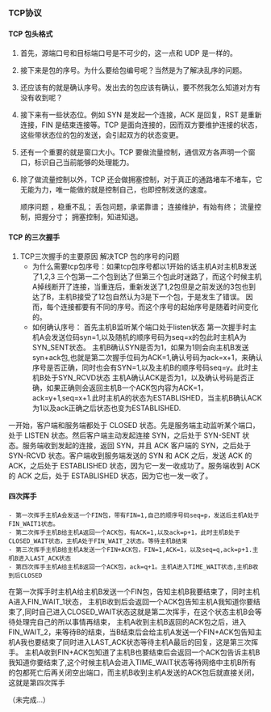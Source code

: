 ### TCP协议

#### TCP 包头格式
1. 首先，源端口号和目标端口号是不可少的，这一点和 UDP 是一样的。
2. 接下来是包的序号。为什么要给包编号呢？当然是为了解决乱序的问题。
3. 还应该有的就是确认序号。发出去的包应该有确认，要不然我怎么知道对方有没有收到呢？
4. 接下来有一些状态位。例如 SYN 是发起一个连接，ACK 是回复，RST 是重新连接，FIN 是结束连接等。TCP 是面向连接的，因而双方要维护连接的状态，这些带状态位的包的发送，会引起双方的状态变更。
5. 还有一个重要的就是窗口大小。TCP 要做流量控制，通信双方各声明一个窗口，标识自己当前能够的处理能力。
6. 除了做流量控制以外，TCP 还会做拥塞控制，对于真正的通路堵车不堵车，它无能为力，唯一能做的就是控制自己，也即控制发送的速度。

	顺序问题 ，稳重不乱；
	丢包问题，承诺靠谱；
	连接维护，有始有终；
	流量控制，把握分寸；
	拥塞控制，知进知退。
	
#### TCP 的三次握手
1. TCP三次握手的主要原因
解决TCP 包的序号的问题
	- 为什么需要tcp包序号：如果tcp包序号都以1开始的话主机A对主机B发送了1,2,3 三个包第一二个包到达了但第三个包此时迷路了，而这个时候主机A掉线断开了连接，当重连后，重新发送了1,2包但是之前发送的3包也到达了B，主机B接受了12包自然认为3是下一个包，于是发生了错误。
	因而，每个连接都要有不同的序号。而这个序号的起始序号是随着时间变化的。
	- 如何确认序号：
	首先主机B监听某个端口处于listen状态
	第一次握手时主机A会发送位码syn=1,以及随机的顺序号码为seq=x的包此时主机A为SYN_SENT状态。
	主机B确认SYN是否为1，如果为1则会向主机B发送syn+ack包,也就是第二次握手位码为ACK=1,确认号码为ack=x+1，来确认序号是否正确，同时也会有SYN=1,以及主机B的顺序号码seq=y。此时主机B处于SYN_RCVD状态
	主机A确认ACK是否为1，以及确认号码是否正确，如果正确则会返回主机B一个ACK包内容为ACK=1，ack=y+1,seq=x+1.此时主机A的状态为ESTABLISHED，当主机B确认ACK为1以及ack正确之后状态也变为ESTABLISHED.
	

一开始，客户端和服务端都处于 CLOSED 状态。先是服务端主动监听某个端口，处于 LISTEN 状态。然后客户端主动发起连接 SYN，之后处于 SYN-SENT 状态。服务端收到发起的连接，返回 SYN，并且 ACK 客户端的 SYN，之后处于 SYN-RCVD 状态。客户端收到服务端发送的 SYN 和 ACK 之后，发送 ACK 的 ACK，之后处于 ESTABLISHED 状态，因为它一发一收成功了。服务端收到 ACK 的 ACK 之后，处于 ESTABLISHED 状态，因为它也一发一收了。

#### 四次挥手

	- 第一次挥手主机A会发送一个FIN包，带有FIN=1,自己的顺序号码seq=p，发送后主机A处于FIN_WAIT1状态。
	- 第二次挥手主机B给主机A返回一个ACK包，有ACK=1,以及ack=p+1，此时主机B处于CLOSED_WAIT状态，主机A处于FIN_WAIT_2状态。等待主机B结束
	- 第三次挥手主机B给主机A发送一个FIN+ACK包，FIN=1,ACK=1，以及seq=q,ack=p+1.主机B进入LAST_ACK状态
	- 第四次挥手主机A给主机B返回一个ACK包，ack=q+1。主机A进入TIME_WAIT状态,主机B收到后CLOSED

在第一次挥手时主机A给主机B发送一个FIN包，告知主机B我要结束了，同时主机A进入FIN_WAIT_1状态，
主机B收到后会返回一个ACK包告知主机A我知道你要结束了,同时自己进入CLOSED_WAIT状态这就是第二次挥手，在这个状态主机B会等待处理完自己的所以事情再结束，
主机A收到主机B返回的ACK包之后，进入FIN_WAIT_2，来等待B的结束，当B结束后会给主机A发送一个FIN+ACK包告知主机A我也要结束了同时进入LAST_ACK状态等待主机A最后的回复，这是第三次挥手。
主机A收到FIN+ACK包知道了主机B也要结束后会返回一个ACK包告诉主机B我知道你要结束了,这个时候主机A会进入TIME_WAIT状态等待网络中主机B所有的包都死亡后再关闭空出端口，而主机B收到主机A发送的ACK包后就直接关闭，这就是第四次挥手

（未完成...）